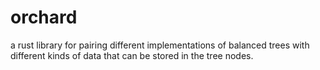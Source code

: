 # orchard
a rust library for pairing different implementations of balanced trees with different kinds of data that can be stored in the tree nodes.
